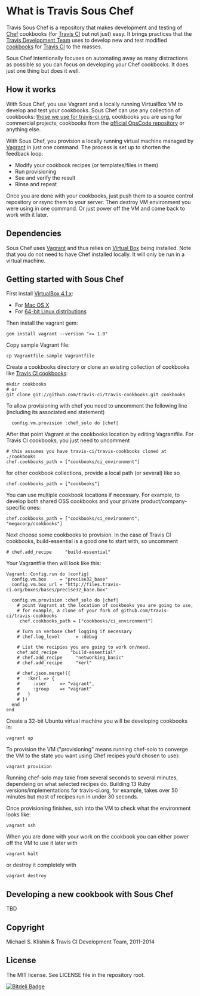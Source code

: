 # What is Travis Sous Chef

Travis Sous Chef is a repository that makes development and testing of [Chef](http://www.opscode.com/chef/) cookbooks (for [Travis CI](http://travis-ci.org) but
not just) easy. It brings practices that the [Travis Development Team](https://github.com/travis-ci) uses to develop
new and test modified [cookbooks](https://github.com/travis-ci/travis-cookbooks/tree/master/ci_environment) for
[Travis CI](http://travis-ci.org) to the masses.

Sous Chef intentionally focuses on automating away as many distractions as possible so you can focus on developing your Chef cookbooks. It does just one thing but does it well.


## How it works

With Sous Chef, you use Vagrant and a locally running VirtualBox VM to develop and test your cookbooks. Sous Chef can use any collection of cookbooks: [those we use for travis-ci.org](https://github.com/travis-ci/travis-cookbooks/tree/master/ci_environment), cookbooks you are using for
commercial projects, cookbooks from the [official OpsCode repository](http://github.com/opscode/cookbooks) or anything else.

With Sous Chef, you provision a locally running virtual machine managed by [Vagrant](http://vagrantup.com) in just one command. The process is
set up to shorten the feedback loop:

 * Modify your cookbook recipes (or templates/files in them)
 * Run provisioning
 * See and verify the result
 * Rinse and repeat

Once you are done with your cookbooks, just push them to a source control repository or rsync them to your server. Then destroy VM environment
you were using in one command. Or just power off the VM and come back to work with it later.


## Dependencies

Sous Chef uses [Vagrant](http://vagrantup.com) and thus relies on [Virtual Box](http://virtualbox.org) being installed. Note that you do not
need to have Chef installed locally. It will only be run in a virtual machine.


## Getting started with Sous Chef

First install [VirtualBox 4.1.x](https://www.virtualbox.org/wiki/Downloads):

* For [Mac OS X](http://download.virtualbox.org/virtualbox/4.1.12/VirtualBox-4.1.12-77245-OSX.dmg)
* For [64-bit Linux distributions](http://download.virtualbox.org/virtualbox/4.1.12/)

Then install the vagrant gem:

    gem install vagrant --version ">= 1.0"

Copy sample Vagrant file:

    cp Vagrantfile.sample Vagrantfile

Create a cookbooks directory or clone an existing collection of cookbooks like [Travis CI cookbooks](https://github.com/travis-ci/travis-cookbooks):

    mkdir cookbooks
    # or
    git clone git://github.com/travis-ci/travis-cookbooks.git cookbooks

To allow provisioning with chef you need to uncomment the following line
(including its associated end statement)

      config.vm.provision :chef_solo do |chef|


After that point Vagrant at the cookbooks location by editing Vagrantfile. For Travis CI cookbooks, you just need to uncomment

    # this assumes you have travis-ci/travis-cookbooks cloned at ./cookbooks
    chef.cookbooks_path = ["cookbooks/ci_environment"]

for other cookbook collections, provide a local path (or several) like so

    chef.cookbooks_path = ["cookbooks"]

You can use multiple cookbook locations if necessary.
For example, to develop both shared OSS cookbooks and your private product/company-specific ones:

    chef.cookbooks_path = ["cookbooks/ci_environment", "megacorp/cookbooks"]

Next choose some cookbooks to provision. In the case of Travis CI cookbooks, build-essential is a good one to start with, so uncomment

    # chef.add_recipe     "build-essential" 

Your Vagrantfile then will look like this:

    Vagrant::Config.run do |config|
      config.vm.box     = "precise32_base"
      config.vm.box_url = "http://files.travis-ci.org/boxes/bases/precise32_base.box"
    
      config.vm.provision :chef_solo do |chef|
        # point Vagrant at the location of cookbooks you are going to use,
        # for example, a clone of your fork of github.com/travis-ci/travis-cookbooks
         chef.cookbooks_path = ["cookbooks/ci_environment"]
    
        # Turn on verbose Chef logging if necessary
        # chef.log_level      = :debug
    
        # List the recipies you are going to work on/need.
        chef.add_recipe     "build-essential"    
        # chef.add_recipe     "networking_basic"    
        # chef.add_recipe     "kerl"
    
        # chef.json.merge!({
        #   :kerl => {
        #     :user     => "vagrant",
        #     :group    => "vagrant"
        #   }
        # })
      end
    end


Create a 32-bit Ubuntu virtual machine you will be developing cookbooks in:

    vagrant up 

To provision the VM ("provisioning" means running chef-solo to converge the VM to the state you want using Chef recipes you'd chosen to use):

    vagrant provision


Running chef-solo may take from several seconds to several minutes, dependeing on what selected recipes do. Building 13 Ruby versions/implementations
for travis-ci.org, for example, takes over 50 minutes but most of recipes run in under 30 seconds.

Once provisioning finishes, ssh into the VM to check what the environment looks like:

    vagrant ssh

When you are done with your work on the cookbook you can either power off the VM to use it later with

    vagrant halt

or destroy it completely with

    vagrant destroy


## Developing a new cookbook with Sous Chef

TBD


## Copyright

Michael S. Klishin & Travis CI Development Team, 2011-2014


## License

The MIT license. See LICENSE file in the repository root.


[![Bitdeli Badge](https://d2weczhvl823v0.cloudfront.net/michaelklishin/sous-chef/trend.png)](https://bitdeli.com/free "Bitdeli Badge")

